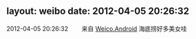 layout: weibo
date: 2012-04-05 20:26:32
---
<meta name="referrer" content="no-referrer" />

2012-04-05 20:26:32  &nbsp;&nbsp;&nbsp;&nbsp;&nbsp;&nbsp; 来自 <a href="http://app.weibo.com/t/feed/l4RWD" rel="nofollow">Weico.Android</a>
海底捞好多美女哇 ​​​
